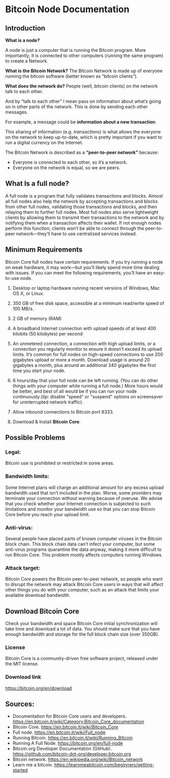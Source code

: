 # Bitcoin Node Documentation

## Introduction

__What is a node?__

A node is just a computer that is running the Bitcoin program. 
More importantly, it is connected to other computers (running the same program) to create a Network.

__What is the Bitcoin Network?__
The Bitcoin Network is made up of everyone running the bitcoin software (better known as “bitcoin clients”).

__What does the network do?__
People (well, bitcoin clients) on the network talk to each other.

And by “talk to each other” I mean pass on information about what’s going on in other parts of the network. 
This is done by sending each other messages.

For example, a message could be __information about a new transaction__.

This sharing of information (e.g. _transactions_) is what allows the everyone on the network to keep up-to-date, 
which is pretty important if you want to run a digital currency on the Internet.

The Bitcoin Network is described as a __“peer-to-peer network”__ because:

- Everyone is connected to each other, so it’s a network.
- Everyone on the network is equal, so we are peers.

## What Is a full node?

A full node is a program that fully validates transactions and blocks. 
Almost all full nodes also help the network by accepting transactions and blocks from other full nodes, 
validating those transactions and blocks, and then relaying them to further full nodes.
Most full nodes also serve lightweight clients by allowing them to transmit their transactions to the network 
and by notifying them when a transaction affects their wallet. If not enough nodes perform this function, 
clients won’t be able to connect through the peer-to-peer network—they’ll have to use centralized services instead.

## Minimum Requirements
Bitcoin Core full nodes have certain requirements. If you try running a node on weak hardware, it may work—but you’ll likely spend more time dealing with issues. If you can meet the following requirements, you’ll have an easy-to-use node.

1. Desktop or laptop hardware running recent versions of Windows, Mac OS X, or Linux.

2. 350 GB of free disk space, accessible at a minimum read/write speed of 100 MB/s.

3. 2 GB of memory (RAM)

4. A broadband Internet connection with upload speeds of at least 400 kilobits (50 kilobytes) per second

5. An unmetered connection, a connection with high upload limits, or a connection you regularly monitor to ensure it doesn’t exceed its upload limits. It’s common for full nodes on high-speed connections to use 200 gigabytes upload or more a month. Download usage is around 20 gigabytes a month, plus around an additional 340 gigabytes the first time you start your node.

6. 6 hours/day that your full node can be left running. (You can do other things with your computer while running a full node.) More hours would be better, and best of all would be if you can run your node continuously.(_tip_: disable "speed" or "suspend" options on screensaver for uninterrupted network traffic).

7. Allow inbound connections to Bitcoin port 8333.

8. Download & Install **Bitcoin Core**.

## Possible Problems
### Legal: 
Bitcoin use is prohibited or restricted in some areas.

### Bandwidth limits: 
Some Internet plans will charge an additional amount for any excess upload bandwidth used that isn’t included in the plan. 
Worse, some providers may terminate your connection without warning because of overuse. 
We advise that you check whether your Internet connection is subjected to such limitations 
and monitor your bandwidth use so that you can stop Bitcoin Core before you reach your upload limit.

### Anti-virus: 
Several people have placed parts of known computer viruses in the Bitcoin block chain. 
This block chain data can’t infect your computer, but some anti-virus programs quarantine the data anyway, 
making it more difficult to run Bitcoin Core. This problem mostly affects computers running Windows.

### Attack target: 
Bitcoin Core powers the Bitcoin peer-to-peer network, 
so people who want to disrupt the network may attack Bitcoin Core users in ways that will affect other things you do with your computer, 
such as an attack that limits your available download bandwidth.

## Download Bitcoin Core

Check your bandwidth and space
Bitcoin Core initial synchronization will take time and download a lot of data. 
You should make sure that you have enough bandwidth and storage for the full block chain size (over 350GB). 

### License
Bitcoin Core is a community-driven free software project, released under the MIT license.

### Download link
https://bitcoin.org/en/download

## Sources:
- Documentation for Bitcoin Core users and developers. https://en.bitcoin.it/wiki/Category:Bitcoin_Core_documentation
- Bitcoin Core. https://en.bitcoin.it/wiki/Bitcoin_Core
- Full node. https://en.bitcoin.it/wiki/Full_node
- Running Bitcoin. https://en.bitcoin.it/wiki/Running_Bitcoin
- Running A Full Node. https://bitcoin.org/en/full-node 
- Bitcoin.org Developer Documentation (GitHub). https://github.com/bitcoin-dot-org/developer.bitcoin.org
- Bitcoin network. https://en.wikipedia.org/wiki/Bitcoin_network
- Learn me a bitcoin. https://learnmeabitcoin.com/beginners/getting-started
